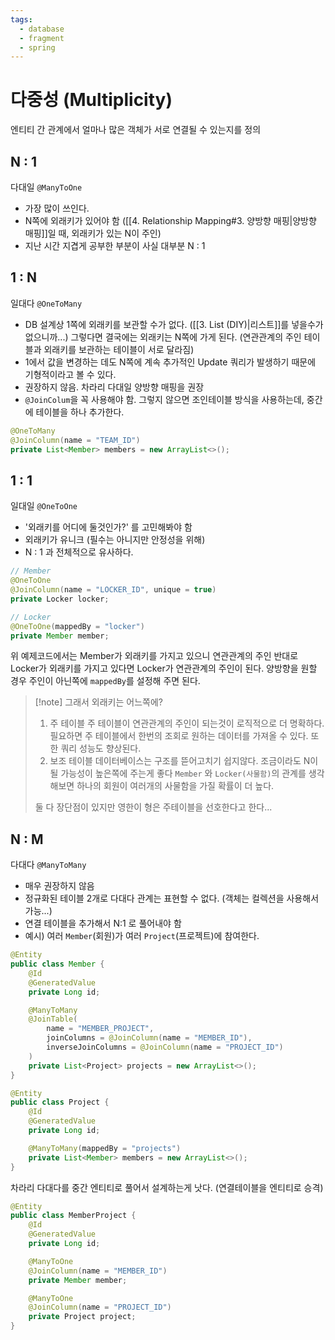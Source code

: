 ```yaml
---
tags:
  - database
  - fragment
  - spring
---
```

# 다중성 (Multiplicity)
엔티티 간 관계에서 얼마나 많은 객체가 서로 연결될 수 있는지를 정의
## N : 1
다대일 `@ManyToOne`
- 가장 많이 쓰인다.
- N쪽에 외래키가 있어야 함 ([[4. Relationship Mapping#3. 양방향 매핑|양방향 매핑]]일 때, 외래키가 있는 N이 주인)
- 지난 시간 지겹게 공부한 부분이 사실 대부분 N : 1

## 1 : N
일대다 `@OneToMany`
- DB 설계상 1쪽에 외래키를 보관할 수가 없다. ([[3. List (DIY)|리스트]]를 넣을수가 없으니까...)
  그렇다면 결국에는 외래키는 N쪽에 가게 된다. (연관관계의 주인 테이블과 외래키를 보관하는 테이블이 서로 달라짐)
- 1에서 값을 변경하는 데도 N쪽에 계속 추가적인 Update 쿼리가 발생하기 때문에 기형적이라고 볼 수 있다.
- 권장하지 않음.  차라리 다대일 양방향 매핑을 권장
- `@JoinColum`을 꼭 사용해야 함. 그렇지 않으면 조인테이블 방식을 사용하는데, 중간에 테이블을 하나 추가한다.
```java
@OneToMany
@JoinColumn(name = "TEAM_ID")
private List<Member> members = new ArrayList<>();
```

## 1 : 1
일대일 `@OneToOne`
- '외래키를 어디에 둘것인가?' 를 고민해봐야 함
- 외래키가 유니크 (필수는 아니지만 안정성을 위해)
- N : 1 과 전체적으로 유사하다.

```java
// Member
@OneToOne
@JoinColumn(name = "LOCKER_ID", unique = true)
private Locker locker;

// Locker
@OneToOne(mappedBy = "locker")
private Member member;
```
위 예제코드에서는 Member가 외래키를 가지고 있으니 연관관계의 주인
반대로 Locker가 외래키를 가지고 있다면 Locker가 연관관계의 주인이 된다.
양방향을 원할 경우 주인이 아닌쪽에 `mappedBy`를 설정해 주면 된다.

> [!note] 그래서 외래키는 어느쪽에?
> 1. 주 테이블
>    주 테이블이 연관관계의 주인이 되는것이 로직적으로 더 명확하다.
>    필요하면 주 테이블에서 한번의 조회로 원하는 데이터를 가져올 수 있다. 또한 쿼리 성능도 향상된다. 
> 2. 보조 테이블
>    데이터베이스는 구조를 뜯어고치기 쉽지않다. 조금이라도 N이 될 가능성이 높은쪽에 주는게 좋다
>    `Member` 와 `Locker(사물함)`의 관계를 생각해보면 하나의 회원이 여러개의 사물함을 가질 확률이 더 높다.
>    
> 둘 다 장단점이 있지만 영한이 형은 주테이블을 선호한다고 한다...

## N : M
다대다 `@ManyToMany`
- 매우 권장하지 않음
- 정규화된 테이블 2개로 다대다 관계는 표현할 수 없다. (객체는 컬렉션을 사용해서 가능...)
- 연결 테이블을 추가해서 N:1 로 풀어내야 함
- 예시) 여러 `Member`(회원)가 여러 `Project`(프로젝트)에 참여한다.
```java
@Entity
public class Member {
    @Id
    @GeneratedValue
    private Long id;

    @ManyToMany
    @JoinTable(
        name = "MEMBER_PROJECT",
        joinColumns = @JoinColumn(name = "MEMBER_ID"),
        inverseJoinColumns = @JoinColumn(name = "PROJECT_ID")
    )
    private List<Project> projects = new ArrayList<>();
}

@Entity
public class Project {
    @Id
    @GeneratedValue
    private Long id;

    @ManyToMany(mappedBy = "projects")
    private List<Member> members = new ArrayList<>();
}
```

차라리 다대다를 중간 엔티티로 풀어서 설계하는게 낫다. (연결테이블을 엔티티로 승격)
```java
@Entity
public class MemberProject {
    @Id
    @GeneratedValue
    private Long id;

    @ManyToOne
    @JoinColumn(name = "MEMBER_ID")
    private Member member;

    @ManyToOne
    @JoinColumn(name = "PROJECT_ID")
    private Project project;
}
```
